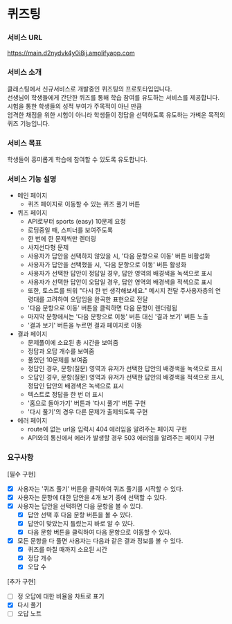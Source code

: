 # 퀴즈팅
### 서비스 URL
https://main.d2nydvk4y0i8ij.amplifyapp.com
### 서비스 소개
클래스팅에서 신규서비스로 개발중인 퀴즈팅의 프로토타입입니다.  
선생님이 학생들에게 간단한 퀴즈를 통해 학습 참여를 유도하는 서비스를 제공합니다.  
시험을 통한 학생들의 성적 부여가 주목적이 아닌 만큼  
엄격한 채점을 위한 시험이 아니라 학생들이 정답을 선택하도록 유도하는 가벼운 목적의 퀴즈 기능입니다.  
### 서비스 목표
학생들이 흥미롭게 학습에 참여할 수 있도록 유도합니다.
### 서비스 기능 설명
- 메인 페이지
    - 퀴즈 페이지로 이동할 수 있는 퀴즈 풀기 버튼
- 퀴즈 페이지
    - API로부터 sports (easy) 10문제 요청
    - 로딩중일 때, 스피너를 보여주도록 
    - 한 번에 한 문제씩만 렌더링
    - 사지선다형 문제
    - 사용자가 답안을 선택하지 않았을 시, '다음 문항으로 이동' 버튼 비활성화
    - 사용자가 답안을 선택했을 시, '다음 문항으로 이동' 버튼 활성화
    - 사용자가 선택한 답안이 정답일 경우, 답안 영역의 배경색을 녹색으로 표시
    - 사용자가 선택한 답안이 오답일 경우, 답안 영역의 배경색을 적색으로 표시
    - 또한, 토스트를 띄워 "다시 한 번 생각해보세요." 메시지 전달 주사용자층의 연령대를 고려하여 오답임을 완곡한 표현으로 전달
    - '다음 문항으로 이동' 버튼을 클릭하면 다음 문항이 렌더링됨
    - 마지막 문항에서는 '다음 문항으로 이동' 버튼 대신 '결과 보기' 버튼 노출
    - '결과 보기' 버튼을 누르면 결과 페이지로 이동
- 결과 페이지
    - 문제풀이에 소요된 총 시간을 보여줌
    - 정답과 오답 개수를 보여줌
    - 풀었던 10문제를 보여줌
    - 정답인 경우, 문항(질문) 영역과 유저가 선택한 답안의 배경색을 녹색으로 표시
    - 오답인 경우, 문항(질문) 영역과 유저가 선택한 답안의 배경색을 적색으로 표시, 정답인 답안의 배경색은 녹색으로 표시
    - 텍스트로 정답을 한 번 더 표시
    - '홈으로 돌아가기' 버튼과 '다시 풀기' 버튼 구현
    - '다시 풀기'의 경우 다른 문제가 출제되도록 구현
- 에러 페이지
    - route에 없는 url을 입력시 404 에러임을 알려주는 페이지 구현
    - API와의 통신에서 에러가 발생할 경우 503 에러임을 알려주는 페이지 구현
### 요구사항
[필수 구현]
- [X] 사용자는 '퀴즈 풀기' 버튼을 클릭하여 퀴즈 풀기를 시작할 수 있다.
- [X] 사용자는 문항에 대한 답안을 4개 보기 중에 선택할 수 있다.
- [X] 사용자는 답안을 선택하면 다음 문항을 볼 수 있다.
    - [X] 답안 선택 후 다음 문항 버튼을 볼 수 있다.
    - [X] 답안이 맞았는지 틀렸는지 바로 알 수 있다.
    - [X] 다음 문항 버튼을 클릭하여 다음 문항으로 이동할 수 있다.
- [X] 모든 문항을 다 풀면 사용자는 다음과 같은 결과 정보를 볼 수 있다.
    - [X] 퀴즈를 마칠 때까지 소요된 시간
    - [X] 정답 개수
    - [X] 오답 수  

[추가 구현]
- [ ] 정 오답에 대한 비율을 차트로 표기
- [X] 다시 풀기
- [ ] 오답 노트
